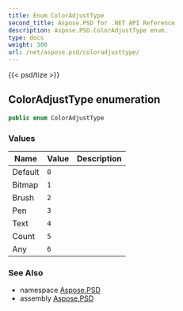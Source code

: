 ```yaml
---
title: Enum ColorAdjustType
second_title: Aspose.PSD for .NET API Reference
description: Aspose.PSD.ColorAdjustType enum. 
type: docs
weight: 300
url: /net/aspose.psd/coloradjusttype/
---
```

{{< psd/tize >}}
## ColorAdjustType enumeration

```csharp
public enum ColorAdjustType
```

### Values

| Name | Value | Description |
| --- | --- | --- |
| Default | `0` |  |
| Bitmap | `1` |  |
| Brush | `2` |  |
| Pen | `3` |  |
| Text | `4` |  |
| Count | `5` |  |
| Any | `6` |  |

### See Also

* namespace [Aspose.PSD](../../aspose.psd/)
* assembly [Aspose.PSD](../../)


